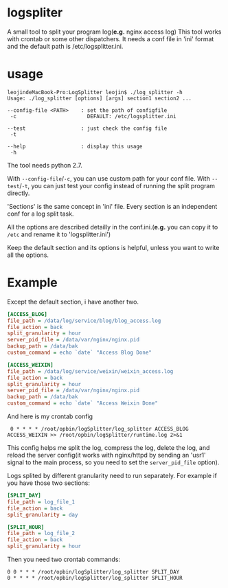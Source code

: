 # logspliter
A small tool to split your program log(**e.g.** nginx access log)
This tool works with crontab or some other dispatchers.
It needs a conf file in 'ini' format and the default path is /etc/logsplitter.ini.

# usage
```shell
leojindeMacBook-Pro:LogSplitter leojin$ ./log_splitter -h
Usage: ./log_splitter [options] [args] section1 section2 ...

--config-file <PATH>    : set the path of configfile
 -c                       DEFAULT: /etc/logsplitter.ini

--test                  : just check the config file
 -t

--help                  : display this usage
 -h
```

The tool needs python 2.7.

With `--config-file`/`-c`, you can use custom path for your conf file.
With `--test`/`-t`, you can just test your config instead of running the split program directly.

'Sections' is the same concept in 'ini' file.
Every section is an independent conf for a log split task.

All the options are described detailly in the conf.ini.(**e.g.** you can copy it to `/etc` and rename it to 'logsplitter.ini')

Keep the default section and its options is helpful, unless you want to write all the options.

# Example

Except the default section, i have another two.

```ini
[ACCESS_BLOG]
file_path = /data/log/service/blog/blog_access.log
file_action = back
split_granularity = hour
server_pid_file = /data/var/nginx/nginx.pid
backup_path = /data/bak
custom_command = echo `date` "Access Blog Done"

[ACCESS_WEIXIN]
file_path = /data/log/service/weixin/weixin_access.log
file_action = back
split_granularity = hour
server_pid_file = /data/var/nginx/nginx.pid
backup_path = /data/bak
custom_command = echo `date` "Access Weixin Done"
```

And here is my crontab config

```shell
 0 * * * * /root/opbin/logSplitter/log_splitter ACCESS_BLOG ACCESS_WEIXIN >> /root/opbin/logSplitter/runtime.log 2>&1
```

This config helps me split the log, compress the log, delete the log, and reload the server config(it works with nginx/httpd by sending an 'usr1' signal to the main process, so you need to set the `server_pid_file` option).

Logs splited by different granularity need to run separately.
For example if you have those two sections:

```ini
[SPLIT_DAY]
file_path = log_file_1
file_action = back
split_granularity = day

[SPLIT_HOUR]
file_path = log_file_2
file_action = back
split_granularity = hour
```

Then you need two crontab commands:

```shell
0 0 * * * /root/opbin/logSplitter/log_splitter SPLIT_DAY
0 * * * * /root/opbin/logSplitter/log_splitter SPLIT_HOUR
```
